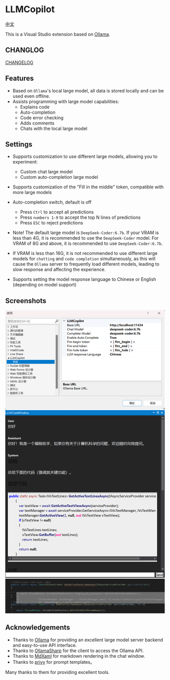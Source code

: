# LLMCopilot

[中文](https://github.com/foryoung365/vs-extension-llmcopilot)

This is a Visual Studio extension based on [Ollama](https://github.com/ollama/ollama).

## CHANGLOG

[CHANGELOG](https://github.com/foryoung365/vs-extension-llmcopilot/blob/main/CHANGELOG_EN.md)

## Features
- Based on `Ollama`'s local large model, all data is stored locally and can be used even offline.
- Assists programming with large model capabilities:
  - Explains code
  - Auto-completion
  - Code error checking
  - Adds comments
  - Chats with the local large model

## Settings
- Supports customization to use different large models, allowing you to experiment:
  - Custom chat large model
  - Custom auto-completion large model

- Supports customization of the "Fill in the middle" token, compatible with more large models
- Auto-completion switch, default is off
  - Press `Ctrl` to accept all predictions
  - Press `numbers 1-9` to accept the top N lines of predictions
  - Press `ESC` to reject predictions

- Note! The default large model is `DeepSeek-Coder:6.7b`. If your VRAM is less than 4G, it is recommended to use the `DeepSeek-Coder` model. For VRAM of 8G and above, it is recommended to use `DeepSeek-Coder:6.7b`.
- If VRAM is less than 16G, it is not recommended to use different large models for `chatting` and `code completion` simultaneously, as this will cause the `Ollama` server to frequently load different models, leading to slow response and affecting the experience.
- Supports setting the model response language to Chinese or English (depending on model support)

## Screenshots
![Settings](Images/image.png)
![Chatting](Images/image-1.png)
![Auto-completion](Images/image-2.png)

## Acknowledgements
- Thanks to [Ollama](https://github.com/ollama/ollama) for providing an excellent large model server backend and easy-to-use API interface.
- Thanks to [OllamaSharp](https://github.com/awaescher/OllamaSharp) for the client to access the Ollama API.
- Thanks to [MdXaml](https://github.com/whistyun/MdXaml) for markdown rendering in the chat window.
- Thanks to [privy](https://github.com/srikanth235/privy) for prompt templates。

Many thanks to them for providing excellent tools.
